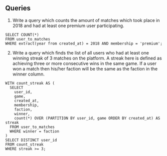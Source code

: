 Queries
-----------
1. Write a query which counts the amount of matches which took place in 2018 and had at least one premium user participating. 
```
SELECT COUNT(*)
FROM user_to_matches
WHERE extract(year from created_at) = 2018 AND membership = 'premium';
```

2. Write a query which finds the list of all users who had at least one winning streak of 3 matches on the platform. A streak here is defined as achieving three or more consecutive wins in the same game. If a user won a match then his/her faction will be the same as the faction in the winner column. 
```
WITH count_streak AS (
  SELECT
    user_id,
    game,
    created_at,
    membership,
    faction,
    winner,
    count(*) OVER (PARTITION BY user_id, game ORDER BY created_at) AS streak
  FROM user_to_matches
  WHERE winner = faction
)
SELECT DISTINCT user_id
FROM count_streak
WHERE streak >= 3;
```